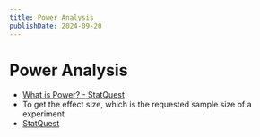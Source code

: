 ```yaml
---
title: Power Analysis
publishDate: 2024-09-20
---
```


# Power Analysis

- [What is Power? - StatQuest](https://www.youtube.com/watch?v=Rsc5znwR5FA)
- To get the effect size, which is the requested sample size of a experiment
- [StatQuest](https://www.youtube.com/watch?v=VX_M3tIyiYk)
